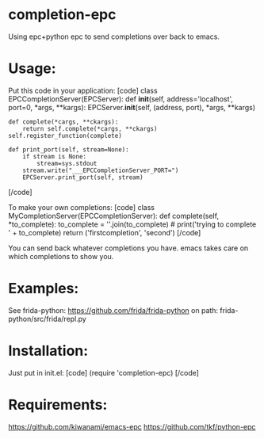 # completion-epc
Using epc+python epc to send completions over back to emacs.

# Usage:

Put this code in your application:
[code]
class EPCCompletionServer(EPCServer):
    def __init__(self, address='localhost', port=0, *args, **kargs):
        EPCServer.__init__(self, (address, port), *args, **kargs)
                
    def complete(*cargs, **ckargs):
        return self.complete(*cargs, **ckargs)
    self.register_function(complete)
                
    def print_port(self, stream=None):
        if stream is None:
            stream=sys.stdout
        stream.write("___EPCCompletionServer_PORT=")
        EPCServer.print_port(self, stream) 
[/code]

To make your own completions:
[code]
class MyCompletionServer(EPCCompletionServer):
    def complete(self, *to_complete):
        to_complete = ''.join(to_complete)
        # print('trying to complete ' + to_complete)
        return ('firstcompletion', 'second')
[/code]

You can send back whatever completions you have. emacs takes care on which completions to show you.

# Examples:
See frida-python:
https://github.com/frida/frida-python
on path:
frida-python/src/frida/repl.py

# Installation:
Just put in init.el:
[code]
(require 'completion-epc)
[/code]

# Requirements:
https://github.com/kiwanami/emacs-epc
https://github.com/tkf/python-epc
